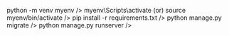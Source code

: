 python -m venv myenv />
myenv\Scripts\activate    (or)   source myenv/bin/activate />
pip install -r requirements.txt />
python manage.py migrate />
python manage.py runserver />
